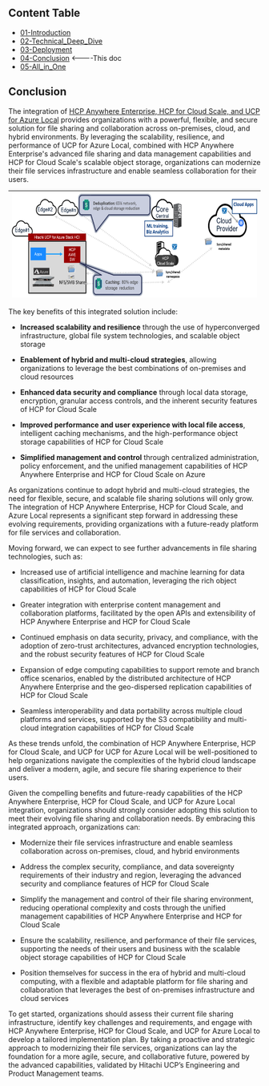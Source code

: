 ## Content Table

-   [01-Introduction](.\01-Introduction.md)
-   [02-Technical_Deep_Dive](.\02-Technical_Deep_Dive.md)
-   [03-Deployment](.\03-Deployment.md)
-   [04-Conclusion](.\04-Conclusion.md)   <----This doc
-   [05-All_in_One](.\05-All_in_One.md)


## Conclusion

The integration of <u>HCP Anywhere Enterprise, HCP for Cloud Scale, and
UCP for Azure Local</u> provides organizations with a powerful,
flexible, and secure solution for file sharing and collaboration across
on-premises, cloud, and hybrid environments. By leveraging the
scalability, resilience, and performance of UCP for Azure Local,
combined with HCP Anywhere Enterprise's advanced file sharing and data
management capabilities and HCP for Cloud Scale's scalable object
storage, organizations can modernize their file services infrastructure
and enable seamless collaboration for their users.

<table>
<colgroup>
<col style="width: 100%" />
</colgroup>
<thead>
<tr>
<th style="text-align: center;"><img
src=".\attachments\/media/image57.png"
style="width:5.99931in;height:2.17341in" /></th>
</tr>
</thead>
<tbody>
</tbody>
</table>

The key benefits of this integrated solution include:

-   **Increased scalability and resilience** through the use of
    hyperconverged infrastructure, global file system technologies, and
    scalable object storage

-   **Enablement of hybrid and multi-cloud strategies**, allowing
    organizations to leverage the best combinations of on-premises and
    cloud resources

-   **Enhanced data security and compliance** through local data
    storage, encryption, granular access controls, and the inherent
    security features of HCP for Cloud Scale

-   **Improved performance and user experience with local file access**,
    intelligent caching mechanisms, and the high-performance object
    storage capabilities of HCP for Cloud Scale

-   **Simplified management and control** through centralized
    administration, policy enforcement, and the unified management
    capabilities of HCP Anywhere Enterprise and HCP for Cloud Scale on
    Azure

As organizations continue to adopt hybrid and multi-cloud strategies,
the need for flexible, secure, and scalable file sharing solutions will
only grow. The integration of HCP Anywhere Enterprise, HCP for Cloud
Scale, and Azure Local represents a significant step forward in
addressing these evolving requirements, providing organizations with a
future-ready platform for file services and collaboration.

Moving forward, we can expect to see further advancements in file
sharing technologies, such as:

-   Increased use of artificial intelligence and machine learning for
    data classification, insights, and automation, leveraging the rich
    object capabilities of HCP for Cloud Scale

-   Greater integration with enterprise content management and
    collaboration platforms, facilitated by the open APIs and
    extensibility of HCP Anywhere Enterprise and HCP for Cloud Scale

-   Continued emphasis on data security, privacy, and compliance, with
    the adoption of zero-trust architectures, advanced encryption
    technologies, and the robust security features of HCP for Cloud
    Scale

-   Expansion of edge computing capabilities to support remote and
    branch office scenarios, enabled by the distributed architecture of
    HCP Anywhere Enterprise and the geo-dispersed replication
    capabilities of HCP for Cloud Scale

-   Seamless interoperability and data portability across multiple cloud
    platforms and services, supported by the S3 compatibility and
    multi-cloud integration capabilities of HCP for Cloud Scale

As these trends unfold, the combination of HCP Anywhere Enterprise, HCP
for Cloud Scale, and UCP for UCP for Azure Local will be well-positioned
to help organizations navigate the complexities of the hybrid cloud
landscape and deliver a modern, agile, and secure file sharing
experience to their users.

Given the compelling benefits and future-ready capabilities of the HCP
Anywhere Enterprise, HCP for Cloud Scale, and UCP for Azure Local
integration, organizations should strongly consider adopting this
solution to meet their evolving file sharing and collaboration needs. By
embracing this integrated approach, organizations can:

-   Modernize their file services infrastructure and enable seamless
    collaboration across on-premises, cloud, and hybrid environments

-   Address the complex security, compliance, and data sovereignty
    requirements of their industry and region, leveraging the advanced
    security and compliance features of HCP for Cloud Scale

-   Simplify the management and control of their file sharing
    environment, reducing operational complexity and costs through the
    unified management capabilities of HCP Anywhere Enterprise and HCP
    for Cloud Scale

-   Ensure the scalability, resilience, and performance of their file
    services, supporting the needs of their users and business with the
    scalable object storage capabilities of HCP for Cloud Scale

-   Position themselves for success in the era of hybrid and multi-cloud
    computing, with a flexible and adaptable platform for file sharing
    and collaboration that leverages the best of on-premises
    infrastructure and cloud services

To get started, organizations should assess their current file sharing
infrastructure, identify key challenges and requirements, and engage
with HCP Anywhere Enterprise, HCP for Cloud Scale, and UCP for Azure
Local to develop a tailored implementation plan. By taking a proactive
and strategic approach to modernizing their file services, organizations
can lay the foundation for a more agile, secure, and collaborative
future, powered by the advanced capabilities, validated by Hitachi UCP’s
Engineering and Product Management teams.
